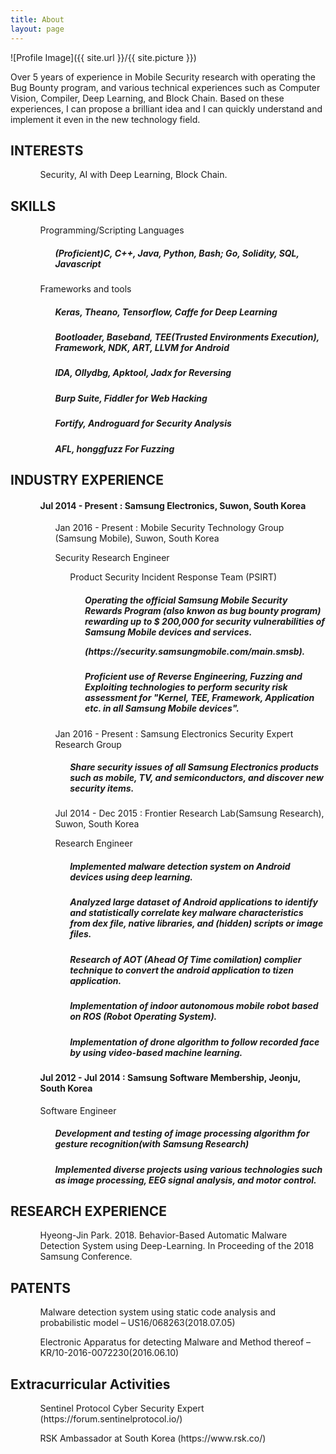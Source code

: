 ```yaml
---
title: About
layout: page
---
```

![Profile Image]({{ site.url }}/{{ site.picture }})

<p>Over 5 years of experience in Mobile Security research with operating the Bug Bounty program, and various technical experiences such as Computer Vision, Compiler, Deep Learning, and Block Chain. Based on these experiences, I can propose a brilliant idea and I can quickly understand and implement it even in the new technology field.</p>

<h2>INTERESTS</h2>

<ul class="interests-list">
	<ol>Security, AI with Deep Learning, Block Chain.</ol>
</ul>

<h2>SKILLS</h2>

<ul class="skill-list">
	<ol>Programming/Scripting Languages
		<ol><h5>(Proficient)C, C++, Java,    Python, Bash; Go, Solidity, SQL, Javascript</h5></ol>
	</ol>
	<ol>Frameworks and tools
		<ol> 
			<p><h5>Keras, Theano, Tensorflow, Caffe for Deep Learning</h5> </p>
			<p><h5> Bootloader, Baseband, TEE(Trusted Environments Execution), Framework, NDK, ART, LLVM for Android </h5></p>
			<p><h5> IDA, Ollydbg, Apktool, Jadx for Reversing</h5></p>
			<p><h5> Burp Suite, Fiddler for Web Hacking </h5></p>
			<p><h5> Fortify, Androguard for Security Analysis </h5></p>
			<p><h5> AFL, honggfuzz For Fuzzing</h5> </p>
		</ol>
	</ol>
</ul>



<h2>INDUSTRY EXPERIENCE</h2>

<ul class="industry-list">
	<ol><h4>Jul 2014 - Present : Samsung Electronics, Suwon, South Korea</h4>
			<ol>Jan 2016 - Present : Mobile Security Technology Group (Samsung Mobile), Suwon, South Korea	  
				<p>Security Research Engineer</p>
				<ol>Product Security Incident Response Team (PSIRT)
					<ol><h5>Operating the official Samsung Mobile Security Rewards Program (also knwon as bug bounty program) rewarding up to $ 200,000 for security vulnerabilities of Samsung Mobile devices and services.
						<p>(https://security.samsungmobile.com/main.smsb).</h5><p>
					</ol>
					<ol><h5>Proficient use of Reverse Engineering, Fuzzing and Exploiting technologies to perform security risk assessment for "Kernel, TEE, Framework, Application etc. in all Samsung Mobile devices".
					</h5></ol>
					</ol>
				</ol>
			<ol>Jan 2016 - Present : Samsung Electronics Security Expert Research Group
				<ol><h5>Share security issues of all Samsung Electronics products such as mobile, TV, and semiconductors, and discover new security items.</h5></ol>
			</ol>
			<ol>Jul 2014 - Dec 2015 : Frontier Research Lab(Samsung Research), Suwon, South Korea
			<p>Research Engineer</p>
				<ol>
					<p><h5>Implemented malware detection system on Android devices using deep learning.</h5></p>
					<p><h5>Analyzed large dataset of Android applications to identify and statistically correlate key malware characteristics from dex file, native libraries, and (hidden) scripts or image files.</h5></p>
					<p><h5>Research of AOT (Ahead Of Time comilation) complier technique to convert the android application to tizen application.</h5></p>
					<p><h5>Implementation of indoor autonomous mobile robot based on ROS (Robot Operating System).</h5></p>
					<p><h5>Implementation of drone algorithm to follow recorded face by using video-based machine learning.</h5></p>
				</ol>
			</ol>
		</ol>
	<ol><h4>Jul 2012 - Jul 2014 : Samsung Software Membership, Jeonju, South Korea</h4>
		<p>Software Engineer</p>
		<ol><h5>Development and testing of image processing algorithm for gesture recognition(with Samsung Research)</h5></ol>
		<ol><h5>Implemented diverse projects using various technologies such as image processing, EEG signal analysis, and motor control.</h5></ol>
	</ol>
</ul>


<h2>RESEARCH EXPERIENCE</h2>

<ul class="research-list">
	<ol>Hyeong-Jin Park. 2018. Behavior-Based Automatic Malware Detection System using Deep-Learning. In Proceeding of the 2018 Samsung Conference.</ol>
</ul>

<h2>PATENTS</h2>

<ul class="patents-list">
	<ol>Malware detection system using static code analysis and probabilistic model – US16/068263(2018.07.05)</ol>
	<ol>Electronic Apparatus for detecting Malware and Method thereof – KR/10-2016-0072230(2016.06.10)</ol>
</ul>

<h2>Extracurricular Activities</h2>

<ul class="extracurricular-list">
	<ol>Sentinel Protocol Cyber Security Expert (https://forum.sentinelprotocol.io/) </ol>
	<ol>RSK Ambassador at South Korea (https://www.rsk.co/)</ol>
</ul>
